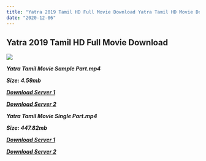 ```yaml
---
title: "Yatra 2019 Tamil HD Full Movie Download Yatra Tamil HD Movie Download"
date: "2020-12-06"
---
```


## Yatra 2019 Tamil HD Full Movie Download 

![](https://images.moviebuff.com/c9500ae9-0f97-443b-b5fa-2ff6c624669c?w=1000)

**_Yatra Tamil Movie Sample Part.mp4_**

**_Size: 4.59mb_**

**_[Download Server 1](http://dl2.tamilsrcg.xyz/load/2019/Yatra/Yatra{525e4ed8fa01f01a9103e1e2d0de788082fff3ddd3718eaf08f87fc8fd9b0ee6}20HDRip/Yatra{525e4ed8fa01f01a9103e1e2d0de788082fff3ddd3718eaf08f87fc8fd9b0ee6}20704x300/Yatra{525e4ed8fa01f01a9103e1e2d0de788082fff3ddd3718eaf08f87fc8fd9b0ee6}20(2019){525e4ed8fa01f01a9103e1e2d0de788082fff3ddd3718eaf08f87fc8fd9b0ee6}20HDRip{525e4ed8fa01f01a9103e1e2d0de788082fff3ddd3718eaf08f87fc8fd9b0ee6}20Sample{525e4ed8fa01f01a9103e1e2d0de788082fff3ddd3718eaf08f87fc8fd9b0ee6}20HD.mp4)_**

**_[Download Server 2](http://dl2.tamilsrcg.xyz/load/2019/Yatra/Yatra{525e4ed8fa01f01a9103e1e2d0de788082fff3ddd3718eaf08f87fc8fd9b0ee6}20HDRip/Yatra{525e4ed8fa01f01a9103e1e2d0de788082fff3ddd3718eaf08f87fc8fd9b0ee6}20704x300/Yatra{525e4ed8fa01f01a9103e1e2d0de788082fff3ddd3718eaf08f87fc8fd9b0ee6}20(2019){525e4ed8fa01f01a9103e1e2d0de788082fff3ddd3718eaf08f87fc8fd9b0ee6}20HDRip{525e4ed8fa01f01a9103e1e2d0de788082fff3ddd3718eaf08f87fc8fd9b0ee6}20Sample{525e4ed8fa01f01a9103e1e2d0de788082fff3ddd3718eaf08f87fc8fd9b0ee6}20HD.mp4)_**

**_Yatra Tamil Movie Single Part.mp4_**

**_Size: 447.82mb_**

**_[Download Server 1](http://dl2.tamilsrcg.xyz/load/2019/Yatra/Yatra{525e4ed8fa01f01a9103e1e2d0de788082fff3ddd3718eaf08f87fc8fd9b0ee6}20HDRip/Yatra{525e4ed8fa01f01a9103e1e2d0de788082fff3ddd3718eaf08f87fc8fd9b0ee6}20704x300/Yatra{525e4ed8fa01f01a9103e1e2d0de788082fff3ddd3718eaf08f87fc8fd9b0ee6}20(2019){525e4ed8fa01f01a9103e1e2d0de788082fff3ddd3718eaf08f87fc8fd9b0ee6}20HDRip{525e4ed8fa01f01a9103e1e2d0de788082fff3ddd3718eaf08f87fc8fd9b0ee6}20HD.mp4)_**

**_[Download Server 2](http://dl2.tamilsrcg.xyz/load/2019/Yatra/Yatra{525e4ed8fa01f01a9103e1e2d0de788082fff3ddd3718eaf08f87fc8fd9b0ee6}20HDRip/Yatra{525e4ed8fa01f01a9103e1e2d0de788082fff3ddd3718eaf08f87fc8fd9b0ee6}20704x300/Yatra{525e4ed8fa01f01a9103e1e2d0de788082fff3ddd3718eaf08f87fc8fd9b0ee6}20(2019){525e4ed8fa01f01a9103e1e2d0de788082fff3ddd3718eaf08f87fc8fd9b0ee6}20HDRip{525e4ed8fa01f01a9103e1e2d0de788082fff3ddd3718eaf08f87fc8fd9b0ee6}20HD.mp4)_**
